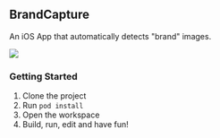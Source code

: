 ## BrandCapture

An iOS App that automatically detects "brand" images.

<img src="BrandCapture/screenshot.png" />

### Getting Started

1. Clone the project
2. Run `pod install`
3. Open the workspace
4. Build, run, edit and have fun!
